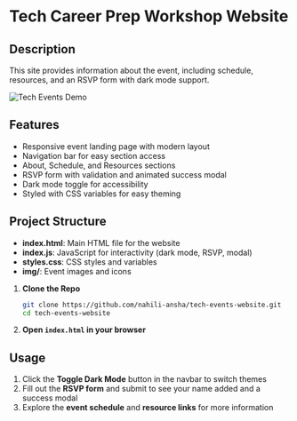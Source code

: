 # Tech Career Prep Workshop Website
## Description
This site provides information about the event, including schedule, resources, and an RSVP form with dark mode support.

![Tech Events Demo]("img/Tech-Career-Workshop.gif")


## Features
- Responsive event landing page with modern layout
- Navigation bar for easy section access
- About, Schedule, and Resources sections
- RSVP form with validation and animated success modal
- Dark mode toggle for accessibility
- Styled with CSS variables for easy theming

## Project Structure
- **index.html**: Main HTML file for the website
- **index.js**: JavaScript for interactivity (dark mode, RSVP, modal)
- **styles.css**: CSS styles and variables
- **img/**: Event images and icons

1. **Clone the Repo**
   ```sh
   git clone https://github.com/nahili-ansha/tech-events-website.git
   cd tech-events-website
   ```

2. **Open `index.html` in your browser**

## Usage
1. Click the **Toggle Dark Mode** button in the navbar to switch themes  
2. Fill out the **RSVP form** and submit to see your name added and a success modal  
3. Explore the **event schedule** and **resource links** for more information
  
